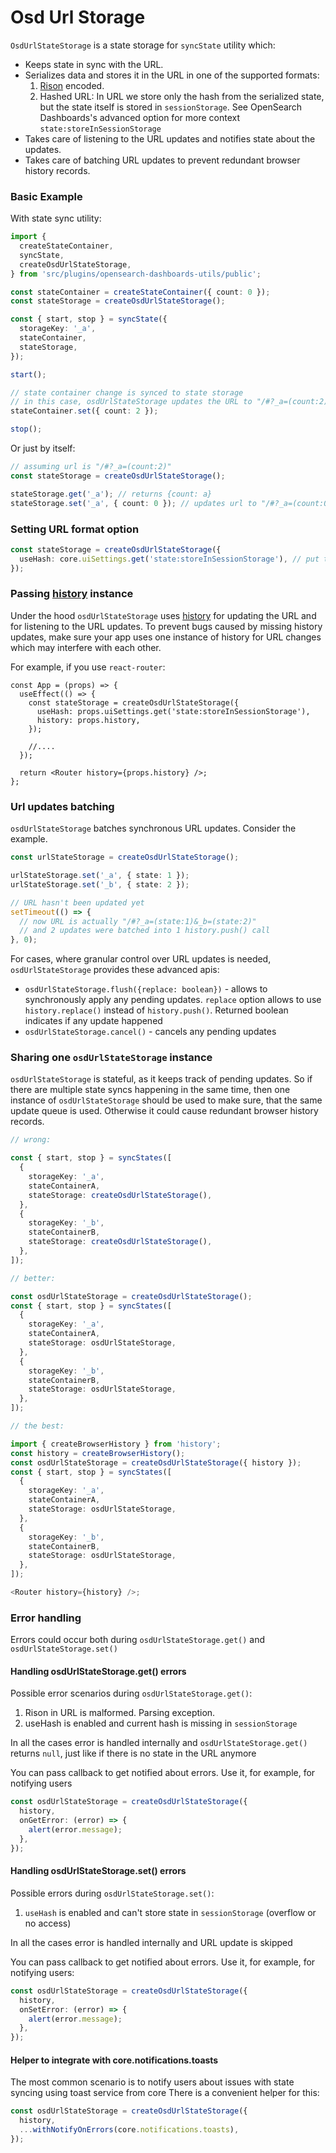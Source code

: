 # Osd Url Storage

`OsdUrlStateStorage` is a state storage for `syncState` utility which:

- Keeps state in sync with the URL.
- Serializes data and stores it in the URL in one of the supported formats:
  1. [Rison](https://github.com/w33ble/rison-node) encoded.
  2. Hashed URL: In URL we store only the hash from the serialized state, but the state itself is stored in `sessionStorage`.
     See OpenSearch Dashboards's advanced option for more context `state:storeInSessionStorage`
- Takes care of listening to the URL updates and notifies state about the updates.
- Takes care of batching URL updates to prevent redundant browser history records.

### Basic Example

With state sync utility:

```ts
import {
  createStateContainer,
  syncState,
  createOsdUrlStateStorage,
} from 'src/plugins/opensearch-dashboards-utils/public';

const stateContainer = createStateContainer({ count: 0 });
const stateStorage = createOsdUrlStateStorage();

const { start, stop } = syncState({
  storageKey: '_a',
  stateContainer,
  stateStorage,
});

start();

// state container change is synced to state storage
// in this case, osdUrlStateStorage updates the URL to "/#?_a=(count:2)"
stateContainer.set({ count: 2 });

stop();
```

Or just by itself:

```ts
// assuming url is "/#?_a=(count:2)"
const stateStorage = createOsdUrlStateStorage();

stateStorage.get('_a'); // returns {count: a}
stateStorage.set('_a', { count: 0 }); // updates url to "/#?_a=(count:0)"
```

### Setting URL format option

```ts
const stateStorage = createOsdUrlStateStorage({
  useHash: core.uiSettings.get('state:storeInSessionStorage'), // put the complete encoded rison or just the hash into the URL
});
```

### Passing [history](https://github.com/ReactTraining/history) instance

Under the hood `osdUrlStateStorage` uses [history](https://github.com/ReactTraining/history) for updating the URL and for listening to the URL updates.
To prevent bugs caused by missing history updates, make sure your app uses one instance of history for URL changes which may interfere with each other.

For example, if you use `react-router`:

```tsx
const App = (props) => {
  useEffect(() => {
    const stateStorage = createOsdUrlStateStorage({
      useHash: props.uiSettings.get('state:storeInSessionStorage'),
      history: props.history,
    });

    //....
  });

  return <Router history={props.history} />;
};
```

### Url updates batching

`osdUrlStateStorage` batches synchronous URL updates. Consider the example.

```ts
const urlStateStorage = createOsdUrlStateStorage();

urlStateStorage.set('_a', { state: 1 });
urlStateStorage.set('_b', { state: 2 });

// URL hasn't been updated yet
setTimeout(() => {
  // now URL is actually "/#?_a=(state:1)&_b=(state:2)"
  // and 2 updates were batched into 1 history.push() call
}, 0);
```

For cases, where granular control over URL updates is needed, `osdUrlStateStorage` provides these advanced apis:

- `osdUrlStateStorage.flush({replace: boolean})` - allows to synchronously apply any pending updates.
  `replace` option allows to use `history.replace()` instead of `history.push()`. Returned boolean indicates if any update happened
- `osdUrlStateStorage.cancel()` - cancels any pending updates

### Sharing one `osdUrlStateStorage` instance

`osdUrlStateStorage` is stateful, as it keeps track of pending updates.
So if there are multiple state syncs happening in the same time, then one instance of `osdUrlStateStorage` should be used to make sure, that the same update queue is used.
Otherwise it could cause redundant browser history records.

```ts
// wrong:

const { start, stop } = syncStates([
  {
    storageKey: '_a',
    stateContainerA,
    stateStorage: createOsdUrlStateStorage(),
  },
  {
    storageKey: '_b',
    stateContainerB,
    stateStorage: createOsdUrlStateStorage(),
  },
]);

// better:

const osdUrlStateStorage = createOsdUrlStateStorage();
const { start, stop } = syncStates([
  {
    storageKey: '_a',
    stateContainerA,
    stateStorage: osdUrlStateStorage,
  },
  {
    storageKey: '_b',
    stateContainerB,
    stateStorage: osdUrlStateStorage,
  },
]);

// the best:

import { createBrowserHistory } from 'history';
const history = createBrowserHistory();
const osdUrlStateStorage = createOsdUrlStateStorage({ history });
const { start, stop } = syncStates([
  {
    storageKey: '_a',
    stateContainerA,
    stateStorage: osdUrlStateStorage,
  },
  {
    storageKey: '_b',
    stateContainerB,
    stateStorage: osdUrlStateStorage,
  },
]);

<Router history={history} />;
```

### Error handling

Errors could occur both during `osdUrlStateStorage.get()` and `osdUrlStateStorage.set()`

#### Handling osdUrlStateStorage.get() errors

Possible error scenarios during `osdUrlStateStorage.get()`:

1. Rison in URL is malformed. Parsing exception.
2. useHash is enabled and current hash is missing in `sessionStorage`

In all the cases error is handled internally and `osdUrlStateStorage.get()` returns `null`, just like if there is no state in the URL anymore

You can pass callback to get notified about errors. Use it, for example, for notifying users

```ts
const osdUrlStateStorage = createOsdUrlStateStorage({
  history,
  onGetError: (error) => {
    alert(error.message);
  },
});
```

#### Handling osdUrlStateStorage.set() errors

Possible errors during `osdUrlStateStorage.set()`:

1. `useHash` is enabled and can't store state in `sessionStorage` (overflow or no access)

In all the cases error is handled internally and URL update is skipped

You can pass callback to get notified about errors. Use it, for example, for notifying users:

```ts
const osdUrlStateStorage = createOsdUrlStateStorage({
  history,
  onSetError: (error) => {
    alert(error.message);
  },
});
```

#### Helper to integrate with core.notifications.toasts

The most common scenario is to notify users about issues with state syncing using toast service from core
There is a convenient helper for this:

```ts
const osdUrlStateStorage = createOsdUrlStateStorage({
  history,
  ...withNotifyOnErrors(core.notifications.toasts),
});
```
